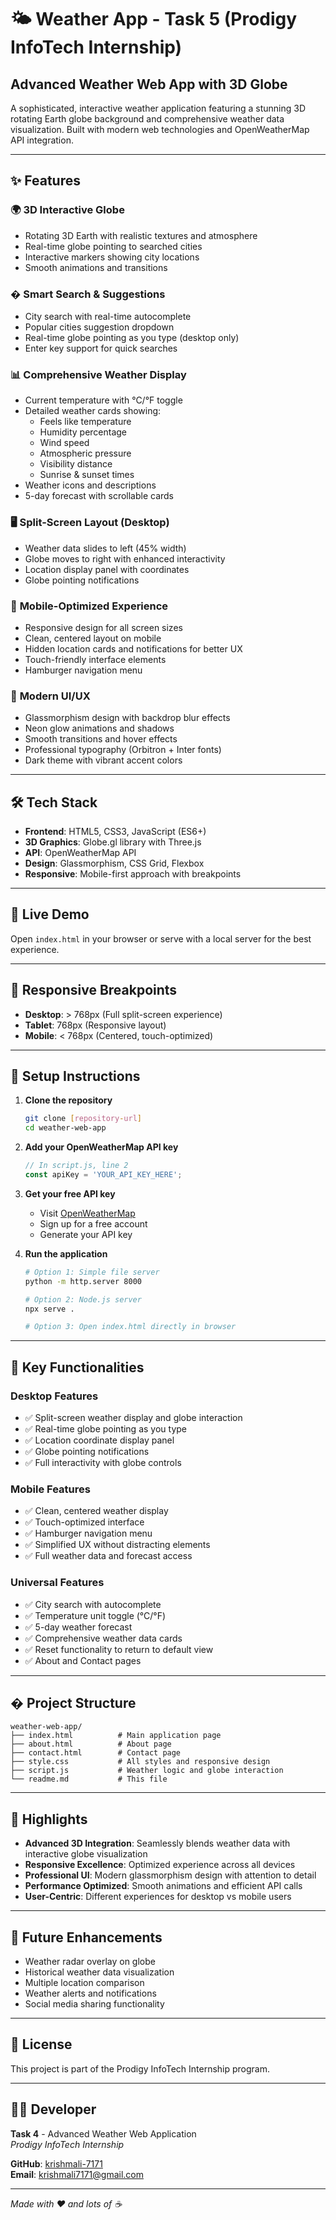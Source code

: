 # 🌤️ Weather App - Task 5 (Prodigy InfoTech Internship)
## Advanced Weather Web App with 3D Globe

A sophisticated, interactive weather application featuring a stunning 3D rotating Earth globe background and comprehensive weather data visualization. Built with modern web technologies and OpenWeatherMap API integration.

---

## ✨ Features

### 🌍 **3D Interactive Globe**
- Rotating 3D Earth with realistic textures and atmosphere
- Real-time globe pointing to searched cities
- Interactive markers showing city locations
- Smooth animations and transitions

### � **Smart Search & Suggestions**
- City search with real-time autocomplete
- Popular cities suggestion dropdown
- Real-time globe pointing as you type (desktop only)
- Enter key support for quick searches

### 📊 **Comprehensive Weather Display**
- Current temperature with °C/°F toggle
- Detailed weather cards showing:
  - Feels like temperature
  - Humidity percentage
  - Wind speed
  - Atmospheric pressure
  - Visibility distance
  - Sunrise & sunset times
- Weather icons and descriptions
- 5-day forecast with scrollable cards

### 🖥️ **Split-Screen Layout (Desktop)**
- Weather data slides to left (45% width)
- Globe moves to right with enhanced interactivity
- Location display panel with coordinates
- Globe pointing notifications

### 📱 **Mobile-Optimized Experience**
- Responsive design for all screen sizes
- Clean, centered layout on mobile
- Hidden location cards and notifications for better UX
- Touch-friendly interface elements
- Hamburger navigation menu

### 🎨 **Modern UI/UX**
- Glassmorphism design with backdrop blur effects
- Neon glow animations and shadows
- Smooth transitions and hover effects
- Professional typography (Orbitron + Inter fonts)
- Dark theme with vibrant accent colors

---

## 🛠️ Tech Stack

- **Frontend**: HTML5, CSS3, JavaScript (ES6+)
- **3D Graphics**: Globe.gl library with Three.js
- **API**: OpenWeatherMap API
- **Design**: Glassmorphism, CSS Grid, Flexbox
- **Responsive**: Mobile-first approach with breakpoints

---

## 🚀 Live Demo

Open `index.html` in your browser or serve with a local server for the best experience.

---

## 📱 Responsive Breakpoints

- **Desktop**: > 768px (Full split-screen experience)
- **Tablet**: 768px (Responsive layout)
- **Mobile**: < 768px (Centered, touch-optimized)

---

## 🔧 Setup Instructions

1. **Clone the repository**
   ```bash
   git clone [repository-url]
   cd weather-web-app
   ```

2. **Add your OpenWeatherMap API key**
   ```javascript
   // In script.js, line 2
   const apiKey = 'YOUR_API_KEY_HERE';
   ```

3. **Get your free API key**
   - Visit [OpenWeatherMap](https://openweathermap.org/api)
   - Sign up for a free account
   - Generate your API key

4. **Run the application**
   ```bash
   # Option 1: Simple file server
   python -m http.server 8000
   
   # Option 2: Node.js server
   npx serve .
   
   # Option 3: Open index.html directly in browser
   ```

---

## 🎯 Key Functionalities

### Desktop Features
- ✅ Split-screen weather display and globe interaction
- ✅ Real-time globe pointing as you type
- ✅ Location coordinate display panel
- ✅ Globe pointing notifications
- ✅ Full interactivity with globe controls

### Mobile Features
- ✅ Clean, centered weather display
- ✅ Touch-optimized interface
- ✅ Hamburger navigation menu
- ✅ Simplified UX without distracting elements
- ✅ Full weather data and forecast access

### Universal Features
- ✅ City search with autocomplete
- ✅ Temperature unit toggle (°C/°F)
- ✅ 5-day weather forecast
- ✅ Comprehensive weather data cards
- ✅ Reset functionality to return to default view
- ✅ About and Contact pages

---

## � Project Structure

```
weather-web-app/
├── index.html          # Main application page
├── about.html          # About page
├── contact.html        # Contact page
├── style.css           # All styles and responsive design
├── script.js           # Weather logic and globe interaction
└── readme.md           # This file
```

---

## 🌟 Highlights

- **Advanced 3D Integration**: Seamlessly blends weather data with interactive globe visualization
- **Responsive Excellence**: Optimized experience across all devices
- **Professional UI**: Modern glassmorphism design with attention to detail
- **Performance Optimized**: Smooth animations and efficient API calls
- **User-Centric**: Different experiences for desktop vs mobile users

---

## 🔮 Future Enhancements

- Weather radar overlay on globe
- Historical weather data visualization
- Multiple location comparison
- Weather alerts and notifications
- Social media sharing functionality

---

## 📄 License

This project is part of the Prodigy InfoTech Internship program.

---

## 👨‍💻 Developer

**Task 4** - Advanced Weather Web Application  
*Prodigy InfoTech Internship*

**GitHub**: [krishmali-7171](https://github.com/krishmali-7171)  
**Email**: [krishmali7171@gmail.com](mailto:krishmali7171@gmail.com)

---

*Made with ❤️ and lots of ☕*
